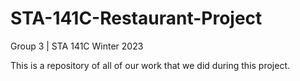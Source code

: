 # STA-141C-Restaurant-Project

Group 3 | STA 141C Winter 2023

This is a repository of all of our work that we did during this project. 
